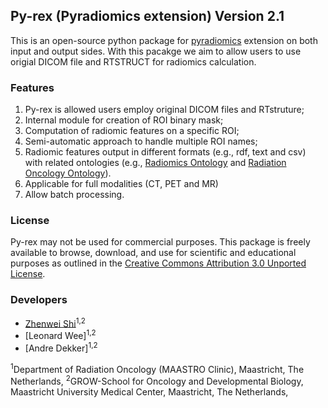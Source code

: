 ## Py-rex (Pyradiomics extension) Version 2.1

This is an open-source python package for [pyradiomics](https://github.com/Radiomics/pyradiomics) extension on both input and output sides.
With this pacakge we aim to allow users to use origial DICOM file and RTSTRUCT for radiomics calculation. 

### Features
1. Py-rex is allowed users employ original DICOM files and RTstruture;
2. Internal module for creation of ROI binary mask;
3. Computation of radiomic features on a specific ROI;
4. Semi-automatic approach to handle multiple ROI names;
5. Radiomic features output in different formats (e.g., rdf, text and csv) with related ontologies (e.g., [Radiomics Ontology](https://bioportal.bioontology.org/ontologies/ROO) and [Radiation Oncology Ontology](https://bioportal.bioontology.org/ontologies/RO)).
6. Applicable for full modalities (CT, PET and MR)
7. Allow batch processing.


### License

Py-rex may not be used for commercial purposes. This package is freely available to browse, download, and use for scientific 
and educational purposes as outlined in the [Creative Commons Attribution 3.0 Unported License](https://creativecommons.org/licenses/by/3.0/).

### Developers
 - [Zhenwei Shi](https://github.com/zhenweishi)<sup>1,2</sup>
 - [Leonard Wee]<sup>1,2</sup>
 - [Andre Dekker]<sup>1,2</sup>
 
<sup>1</sup>Department of Radiation Oncology (MAASTRO Clinic), Maastricht, The Netherlands,
<sup>2</sup>GROW-School for Oncology and Developmental Biology, Maastricht University Medical Center, Maastricht, The Netherlands,


